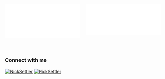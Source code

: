 <img align="left" src="https://github.com/NickSettler/NickSettler/blob/main/metrics.classic.svg" width="48%" alt="Introduction">
<img align="right" src="https://github.com/NickSettler/NickSettler/blob/main/metrics.plugin.isocalendar.svg" width="48%" alt="Contribution calendar">

<br><br><br><br><br><br><br><br>

<h3 align="left">Connect with me</h3>
<p align="left">
<a href="https://www.linkedin.com/in/nicksettler/" target="blank"><img align="center" src="https://img.shields.io/badge/LinkedIn-0077B5?style=for-the-badge&logo=invision&logoColor=white&label=NickSettler&labelColor=008CC9" width="150" alt="NickSettler"/></a>
<a href="https://www.instagram.com/nick.settler/" target="blank"><img align="center" src="https://img.shields.io/badge/Instagram-E4405F?style=for-the-badge&logo=instagram&logoColor=white&label=nick.settler&labelColor=FF7A00" width="150" alt="NickSettler"/></a>
</p>

<!--https://github.com/alexandresanlim/Badges4-README.md-Profile-->
<!--https://shields.io/badges-->
